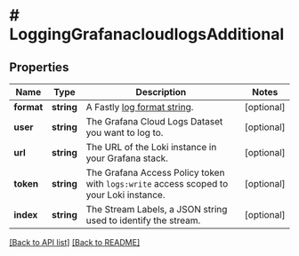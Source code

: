 # # LoggingGrafanacloudlogsAdditional

## Properties

Name | Type | Description | Notes
------------ | ------------- | ------------- | -------------
**format** | **string** | A Fastly [log format string](https://docs.fastly.com/en/guides/custom-log-formats). | [optional] 
**user** | **string** | The Grafana Cloud Logs Dataset you want to log to. | [optional] 
**url** | **string** | The URL of the Loki instance in your Grafana stack. | [optional] 
**token** | **string** | The Grafana Access Policy token with `logs:write` access scoped to your Loki instance. | [optional] 
**index** | **string** | The Stream Labels, a JSON string used to identify the stream. | [optional] 


[[Back to API list]](../../README.md#endpoints) [[Back to README]](../../README.md)
